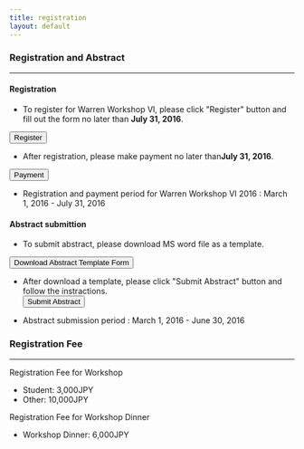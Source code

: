 ```yaml
---
title: registration
layout: default
---
```

<!-- MAIN CONTENT -->
<div id="main_content_wrap" class="outer">
  <section id="main_content" class="inner">
  <h3>Registration and Abstract</h3>
  <hr>
 <div class="register">
  <h4>Registration</h4>
  <ul>
  <li>To register for Warren Workshop VI, please click "Register" button and fill out the form no later than <strong>July 31, 2016</strong>.</li>
  </ul>
  <a href="http://yamazakim.github.io/test_warren2016/registration/register"><input id="button_register" class="button_register" type="button" alt="register" value="Register"></a> </p>
  <ul>
  <li>After registration, please make payment no later than<strong>July 31, 2016</strong>.</li>
  </ul>
  <a href="http://yamazakim.github.io/test_warren2016/registration/payment"><input id="button_payment" class="button_payment" type="button" alt="payment" value="Payment"></a> 
 <ul>
   <li id="registration">Registration and payment period for Warren Workshop VI 2016 : March 1, 2016 - July 31, 2016</li>
 </ul>
<!--  <ul>
  <li>March 1, 2016 - July 31, 2016</li>
  </ul>--> 
</div>
<div class="submit">
   <h4>Abstract submittion</h4>
  <ul>
  <li>To submit abstract, please download MS word file as a template.</li> 
  </ul>
   <a href="{{site.url}}/images/AbstractTemplateForm.docx"><input id="button_submit" class="button_submit" type="button" alt="submit" value="Download Abstract Template Form"></a>
   <ul>
   <li>After download a template, please click "Submit Abstract" button and follow the instractions.</li>
  <a href="https://script.google.com/macros/s/AKfycbwYW4Phs1k00dqaKpAEMcqlCLD6LCTil3N93CDKpEdkFokGXb0/exec"><input id="button_submit" class="button_submit" type="button" alt="submit" value="Submit Abstract"></a>
   </ul>
   <ul>
    <li id="registration">Abstract submission period : March 1, 2016 - June 30, 2016</li>
  </ul>
  <!--<ul>
  <li>March 1, 2016 - June 30, 2016</li>
  </ul>-->   
</div>
  <h3>Registration Fee</h3>
  <hr>
<div class="registrationFee">
  <p>Registration Fee for Workshop</p>
  <ul>
  <li>Student: 3,000JPY</li>
  <li>Other: 10,000JPY</li>
  </ul>
  <p>Registration Fee for Workshop Dinner</p>
  <ul>
  <li>Workshop Dinner: 6,000JPY</li>
  </ul>
</div>  

  <p></p>
  <p></p>
  <p></p>
  <p></p>
  </section>
</div>
